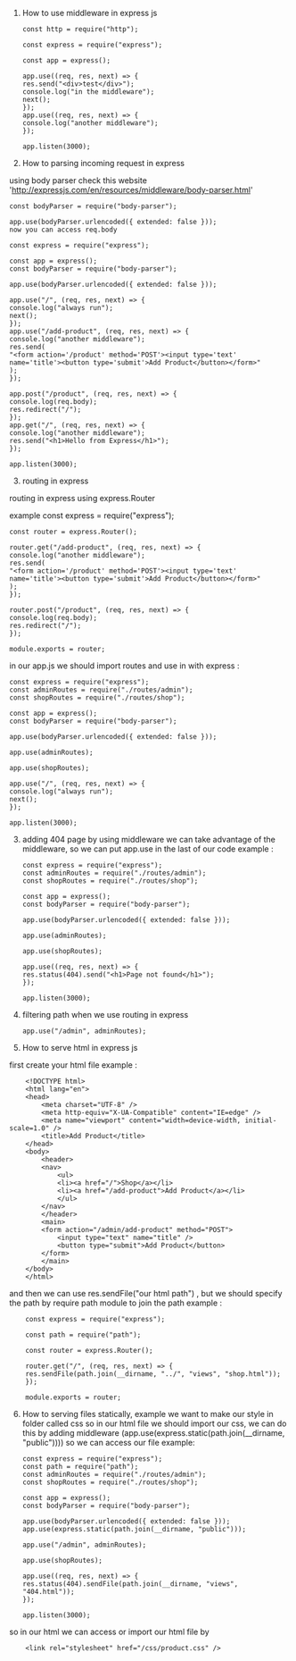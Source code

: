 1.  How to use middleware in express js

        const http = require("http");

        const express = require("express");

        const app = express();

        app.use((req, res, next) => {
        res.send("<div>test</div>");
        console.log("in the middleware");
        next();
        });
        app.use((req, res, next) => {
        console.log("another middleware");
        });

        app.listen(3000);

2.  How to parsing incoming request in express

using body parser check this website 'http://expressjs.com/en/resources/middleware/body-parser.html'

    const bodyParser = require("body-parser");

    app.use(bodyParser.urlencoded({ extended: false }));
    now you can access req.body

    const express = require("express");

    const app = express();
    const bodyParser = require("body-parser");

    app.use(bodyParser.urlencoded({ extended: false }));

    app.use("/", (req, res, next) => {
    console.log("always run");
    next();
    });
    app.use("/add-product", (req, res, next) => {
    console.log("another middleware");
    res.send(
    "<form action='/product' method='POST'><input type='text' name='title'><button type='submit'>Add Product</button></form>"
    );
    });

    app.post("/product", (req, res, next) => {
    console.log(req.body);
    res.redirect("/");
    });
    app.get("/", (req, res, next) => {
    console.log("another middleware");
    res.send("<h1>Hello from Express</h1>");
    });

    app.listen(3000);

3. routing in express

routing in express using express.Router

example
const express = require("express");

    const router = express.Router();

    router.get("/add-product", (req, res, next) => {
    console.log("another middleware");
    res.send(
    "<form action='/product' method='POST'><input type='text' name='title'><button type='submit'>Add Product</button></form>"
    );
    });

    router.post("/product", (req, res, next) => {
    console.log(req.body);
    res.redirect("/");
    });

    module.exports = router;

in our app.js we should import routes and use in with express :

    const express = require("express");
    const adminRoutes = require("./routes/admin");
    const shopRoutes = require("./routes/shop");

    const app = express();
    const bodyParser = require("body-parser");

    app.use(bodyParser.urlencoded({ extended: false }));

    app.use(adminRoutes);

    app.use(shopRoutes);

    app.use("/", (req, res, next) => {
    console.log("always run");
    next();
    });

    app.listen(3000);

3.  adding 404 page by using middleware we can take advantage of the middleware, so we can put app.use in the last of our code example :

        const express = require("express");
        const adminRoutes = require("./routes/admin");
        const shopRoutes = require("./routes/shop");

        const app = express();
        const bodyParser = require("body-parser");

        app.use(bodyParser.urlencoded({ extended: false }));

        app.use(adminRoutes);

        app.use(shopRoutes);

        app.use((req, res, next) => {
        res.status(404).send("<h1>Page not found</h1>");
        });

        app.listen(3000);

4.  filtering path when we use routing in express

        app.use("/admin", adminRoutes);

5.  How to serve html in express js

first create your html file example :

        <!DOCTYPE html>
        <html lang="en">
        <head>
            <meta charset="UTF-8" />
            <meta http-equiv="X-UA-Compatible" content="IE=edge" />
            <meta name="viewport" content="width=device-width, initial-scale=1.0" />
            <title>Add Product</title>
        </head>
        <body>
            <header>
            <nav>
                <ul>
                <li><a href="/">Shop</a></li>
                <li><a href="/add-product">Add Product</a></li>
                </ul>
            </nav>
            </header>
            <main>
            <form action="/admin/add-product" method="POST">
                <input type="text" name="title" />
                <button type="submit">Add Product</button>
            </form>
            </main>
        </body>
        </html>

and then we can use res.sendFile("our html path") , but we should specify the path by require path module to join the path example :

        const express = require("express");

        const path = require("path");

        const router = express.Router();

        router.get("/", (req, res, next) => {
        res.sendFile(path.join(__dirname, "../", "views", "shop.html"));
        });

        module.exports = router;

6.  How to serving files statically, example we want to make our style in folder called css so in our html file we should import our css, we can do this by adding middleware (app.use(express.static(path.join(\_\_dirname, "public")))) so we can access our file example:

        const express = require("express");
        const path = require("path");
        const adminRoutes = require("./routes/admin");
        const shopRoutes = require("./routes/shop");

        const app = express();
        const bodyParser = require("body-parser");

        app.use(bodyParser.urlencoded({ extended: false }));
        app.use(express.static(path.join(__dirname, "public")));

        app.use("/admin", adminRoutes);

        app.use(shopRoutes);

        app.use((req, res, next) => {
        res.status(404).sendFile(path.join(__dirname, "views", "404.html"));
        });

        app.listen(3000);

so in our html we can access or import our html file by

        <link rel="stylesheet" href="/css/product.css" />
